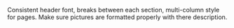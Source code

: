 Consistent header font, breaks between each section, multi-column style for pages.
Make sure pictures are formatted properly with there description.
